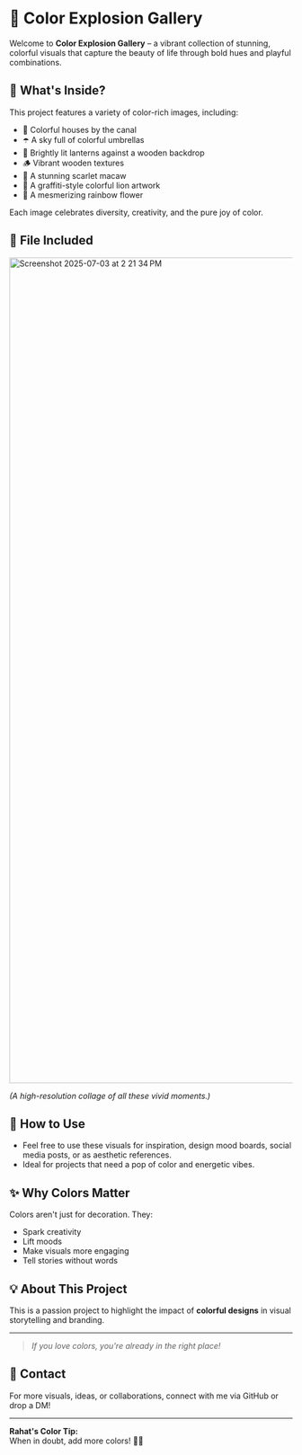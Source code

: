 # 🎨 Color Explosion Gallery

Welcome to **Color Explosion Gallery** – a vibrant collection of stunning, colorful visuals that capture the beauty of life through bold hues and playful combinations.

## 🌈 What's Inside?
This project features a variety of color-rich images, including:
- 🎨 Colorful houses by the canal
- ☂️ A sky full of colorful umbrellas
- 🏮 Brightly lit lanterns against a wooden backdrop
- 🪵 Vibrant wooden textures
- 🦜 A stunning scarlet macaw
- 🦁 A graffiti-style colorful lion artwork
- 🌸 A mesmerizing rainbow flower

Each image celebrates diversity, creativity, and the pure joy of color.

## 📂 File Included
<img width="1470" alt="Screenshot 2025-07-03 at 2 21 34 PM" src="https://github.com/user-attachments/assets/3ed3be05-8765-456d-b58b-ddb6cc1672c1" />

*(A high-resolution collage of all these vivid moments.)*

## 🚀 How to Use
- Feel free to use these visuals for inspiration, design mood boards, social media posts, or as aesthetic references.
- Ideal for projects that need a pop of color and energetic vibes.

## ✨ Why Colors Matter
Colors aren't just for decoration. They:
- Spark creativity
- Lift moods
- Make visuals more engaging
- Tell stories without words

## 💡 About This Project
This is a passion project to highlight the impact of **colorful designs** in visual storytelling and branding.

---

> *If you love colors, you're already in the right place!*

## 📸 Contact
For more visuals, ideas, or collaborations, connect with me via GitHub or drop a DM!

---

**Rahat's Color Tip:**  
When in doubt, add more colors! 🎨🔥
